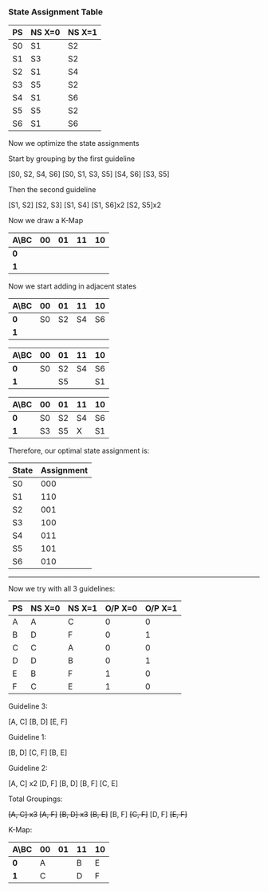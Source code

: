 ### State Assignment Table

| PS  | NS X=0 | NS X=1 |
| --- | ------ | ------ |
| S0  | S1     | S2     |
| S1  | S3     | S2     |
| S2  | S1     | S4     |
| S3  | S5     | S2     |
| S4  | S1     | S6     |
| S5  | S5     | S2     |
| S6  | S1     | S6     |
Now we optimize the state assignments

Start by grouping by the first guideline

\[S0, S2, S4, S6]
\[S0, S1, S3, S5]
\[S4, S6]
\[S3, S5]

Then the second guideline

\[S1, S2]
\[S2, S3]
\[S1, S4]
\[S1, S6]x2
\[S2, S5]x2

Now we draw a K-Map

| A\\BC | 00  | 01  | 11  | 10  |
| ----- | --- | --- | --- | --- |
| **0** |     |     |     |     |
| **1** |     |     |     |     |

Now we start adding in adjacent states

| A\\BC | 00  | 01  | 11  | 10  |
| ----- | --- | --- | --- | --- |
| **0** | S0  | S2  | S4  | S6  |
| **1** |     |     |     |     |

| A\\BC | 00  | 01  | 11  | 10  |
| ----- | --- | --- | --- | --- |
| **0** | S0  | S2  | S4  | S6  |
| **1** |     | S5  |     | S1  |

| A\\BC | 00  | 01  | 11  | 10  |
| ----- | --- | --- | --- | --- |
| **0** | S0  | S2  | S4  | S6  |
| **1** | S3  | S5  | X   | S1  |

Therefore, our optimal state assignment is:

| State | Assignment |
| ----- | ---------- |
| S0    | 000        |
| S1    | 110        |
| S2    | 001        |
| S3    | 100        |
| S4    | 011        |
| S5    | 101        |
| S6    | 010        |

---

Now we try with all 3 guidelines:

| PS  | NS X=0 | NS X=1 | O/P X=0 | O/P X=1 |
| --- | ------ | ------ | ------- | ------- |
| A   | A      | C      | 0       | 0       |
| B   | D      | F      | 0       | 1       |
| C   | C      | A      | 0       | 0       |
| D   | D      | B      | 0       | 1       |
| E   | B      | F      | 1       | 0       |
| F   | C      | E      | 1       | 0       |

Guideline 3:

\[A, C]
\[B, D]
\[E, F]

Guideline 1:

\[B, D]
\[C, F]
\[B, E]

Guideline 2:

\[A, C] x2
\[D, F]
\[B, D]
\[B, F]
\[C, E]

Total Groupings:

~~\[A, C] x3~~
~~\[A, F]~~
~~\[B, D] x3~~
~~\[B, E]~~
\[B, F]
~~\[C, F]~~
\[D, F]
~~\[E, F]~~

K-Map:

| A\\BC | 00  | 01  | 11  | 10  |
| ----- | --- | --- | --- | --- |
| **0** | A   |     | B   | E   |
| **1** | C   |     | D   | F   |
